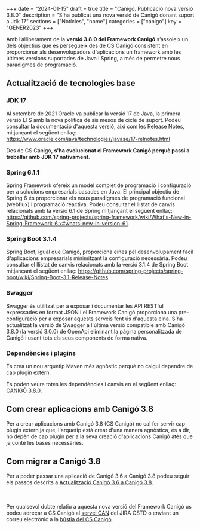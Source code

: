 +++
date        = "2024-01-15"
draft        = true
title       = "Canigó. Publicació nova versió 3.8.0"
description = "S'ha publicat una nova versió de Canigó donant suport a Jdk 17"
sections    = ["Notícies", "home"]
categories  = ["canigo"]
key         = "GENER2023"
+++

Amb l’alliberament de la **versió 3.8.0 del Framework Canigó** s’assoleix un dels objectius que es persegueix
des de CS Canigó consistent en proporcionar als desenvolupadors d'aplicacions un framework amb les últimes
versions suportades de Java i Spring, a més de permetre nous paradigmes de programació.


## Actualització de tecnologies base

### JDK 17

Al setembre de 2021 Oracle va publicar la versió 17 de Java, la primera versió LTS amb la nova política de sis
mesos de cicle de suport. Podeu consultar la documentació d'aquesta versió, així com les Release Notes, mitjançant el següent enllaç:
https://www.oracle.com/java/technologies/javase/17-relnotes.html

Des de CS Canigó, **s'ha evolucionat el Framework Canigó perquè passi a treballar amb JDK 17 nativament**.

### Spring 6.1.1

Spring Framework ofereix un model complet de programació i configuració per a solucions empresarials basades en Java.
El principal objectiu de Spring 6 és proporcionar els nous paradigmes de programació funcional (webflux) i programació reactiva.
Podeu consultar el llistat de canvis relacionats amb la versió 6.1 de Spring mitjançant el següent enllaç:
https://github.com/spring-projects/spring-framework/wiki/What's-New-in-Spring-Framework-6.x#whats-new-in-version-61.

### Spring Boot 3.1.4

Spring Boot, igual que Canigó, proporciona eines pel desenvolupament fàcil d'aplicacions empresarials minimitzant la
configuració necessària. Podeu consultar el llistat de canvis relacionats amb la versió 3.1.4 de Spring Boot mitjançant
el següent enllaç: https://github.com/spring-projects/spring-boot/wiki/Spring-Boot-3.1-Release-Notes

### Swagger

Swagger és utilitzat per a exposar i documentar les API RESTful expressades en format JSON i el Framework
Canigó proporciona una pre-configuració per a exposar aquests serveis fent ús d'aquesta eina.
S'ha actualitzat la versió de Swagger a l'última versió compatible amb Canigó 3.8.0 (la versió 3.0.0)
de OpenApi eliminant la pàgina personalitzada de Canigó i usant tots els seus components de forma nativa.

### Dependències i plugins
Es crea un nou arquetip Maven més agnòstic perquè no calgui dependre de cap plugin extern.

Es poden veure totes les dependències i canvis en el següent enllaç: [CANIGÓ 3.8.0](/content/plataformes/canigo/documentacio-per-versions/3.8LTS/3.8.0/llistat-de-canvis.md).

## Com crear aplicacions amb Canigó 3.8

Per a crear aplicacions amb Canigó 3.8 (CS Canigó) no cal fer servir cap plugin extern,ja que,
l'arquetip està creat d'una manera agnòstica, és a dir, no depèn de cap plugin per a la seva
creació d'aplicacions Canigó atès que ja conté les bases necessàries.


## Com migrar a Canigó 3.8

Per a poder passar una aplicació de Canigó 3.6 a Canigó 3.8 podeu seguir els passos descrits a
[Actualització Canigó 3.6 a Canigó 3.8](/content/howtos/2024-01-Howto-Actualitzacio_Canigo3_6_Canigo3_8.md).

<br/><br/>
Per qualsevol dubte relatiu a aquesta nova versió del Framework Canigó us podeu adreçar a
CS Canigó al [servei CAN](https://cstd.ctti.gencat.cat/jiracstd/projects/CAN) del JIRA CSTD o enviant un
correu electrònic a la [bústia del CS Canigó](mailto:oficina-tecnica.canigo.ctti@gencat.cat).
